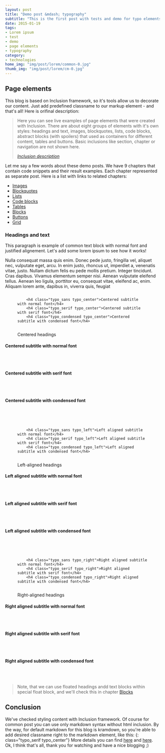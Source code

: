 ```yaml
---
layout: post
title: "Demo post &mdash; typography"
subtitle: "This is the first post with tests and demo for typo elements with code snippets and explanations"
date: 2015-01-19
tags: 
- Lorem ipsum
- test 
- demo
- page elements
- typography
category:
- technologies
home_img: "img/post/lorem/common-0.jpg"
thumb_img: "img/post/lorem/cm-0.jpg"
---
```


<h2 class="typo_center">Page elements</h2>
<div class="chapter">
    <p>This blog is based on <span class="inclusion">Inclusion</span> framework, so it's tools allow us to decorate our content. Just add predefined classname to our markup element - and that's all! Here is orifinal description:</p>
    <blockquote class="bq_align-center">
        <p>Here you can see live examples of page elements that were created with <span class="inclusion">Inclusion</span>. There are about eight groups of elements with it's own styles: headings and text, images, blockquotes, lists, code blocks, abstract blocks (with spoilers) that used as containers for different content, tables and buttons. Basic inclusions like section, chapter or navigation are not shown here.</p>
        <cite><a rel="nofollow" href="http://orlovmax.com/lab/tools/inclusion">Inclusion description</a></cite>
    </blockquote>
    <p>Let me say a few words about these demo posts. We have 9 chapters that contain code snippets and their result examples. Each chapter represented as separate post. Here is a list with links to related chapters:</p>
    <ul class="list_center">
        <li><a class="js-anchor" href="http://website-templates.github.io/jekyll-inclusion/2015/01/18/demo-post-images/">Images</a></li>
        <li><a class="js-anchor" href="http://website-templates.github.io/jekyll-inclusion/2015/01/17/demo-post-blockquotes/">Blockquotes</a></li>
        <li><a class="js-anchor" href="http://website-templates.github.io/jekyll-inclusion/2015/01/16/demo-post-lists/">Lists</a></li>
        <li><a class="js-anchor" href="http://website-templates.github.io/jekyll-inclusion/2015/01/15/demo-post-code/">Code blocks</a></li>
        <li><a class="js-anchor" href="http://website-templates.github.io/jekyll-inclusion/2015/01/14/demo-post-tables/">Tables</a></li>
        <li><a class="js-anchor" href="http://website-templates.github.io/jekyll-inclusion/2015/01/13/demo-post-blocks/">Blocks</a></li>
        <li><a class="js-anchor" href="http://website-templates.github.io/jekyll-inclusion/2015/01/12/demo-post-buttons/">Buttons</a></li>
        <li><a class="js-anchor" href="http://website-templates.github.io/jekyll-inclusion/2015/01/11/demo-post-grid/">Grid</a></li>
    </ul>
</div>
<h3 class="typo_serif typo_center">Headings and text</h3>

<!--paragraph-->    

<p title="Paragraph element - just a common text with normal font">This paragraph is example of common text block with normal font and justified alignement. Let's add some lorem ipsum to see how it works!</p>    
<p title="Paragraph element - just a common text with normal font">Nulla consequat massa quis enim. Donec pede justo, fringilla vel, aliquet nec, vulputate eget, arcu. In enim justo, rhoncus ut, imperdiet a, venenatis vitae, justo. Nullam dictum felis eu pede mollis pretium. Integer tincidunt. Cras dapibus. Vivamus elementum semper nisi. Aenean vulputate eleifend tellus. Aenean leo ligula, porttitor eu, consequat vitae, eleifend ac, enim. Aliquam lorem ante, dapibus in, viverra quis, feugiat</p> 

<!--centered titles-->

<figure class="code_center code_center-extra">
    <pre><code class="language-markup">    
    &lt;h4 class=&quot;typo_sans typo_center&quot;&gt;Centered subtitle with normal font&lt;/h4&gt;
    &lt;h4 class=&quot;typo_serif typo_center&quot;&gt;Centered subtitle with serif font&lt;/h4&gt;
    &lt;h4 class=&quot;typo_condensed typo_center&quot;&gt;Centered subtitle with condensed font&lt;/h4&gt;        
    </code></pre>
    <figcaption>Centered headings</figcaption>
</figure>

<h4 class="typo_sans typo_center" title="Centered subtitle with sans-serif font">Centered subtitle with normal font</h4>

<br>
<br>

<h4 class="typo_serif typo_center" title="Centered subtitle with serif font">Centered subtitle with serif font</h4>

<br>
<br>

<h4 class="typo_condensed typo_center" title="Centered subtitle with condensed sans-serif font">Centered subtitle with condensed font</h4>

<br>
<br>

<!-- left-aligned titles -->

<figure class="code_center code_center-extra">
    <pre><code class="language-markup">    
    &lt;h4 class=&quot;typo_sans typo_left&quot;&gt;Left aligned subtitle with normal font&lt;/h4&gt;
    &lt;h4 class=&quot;typo_serif typo_left&quot;&gt;Left aligned subtitle with serif font&lt;/h4&gt;
    &lt;h4 class=&quot;typo_condensed typo_left&quot;&gt;Left aligned subtitle with condensed font&lt;/h4&gt;        
    </code></pre>
    <figcaption>Left-aligned headings</figcaption>
</figure>

<h4 class="typo_sans typo_left" title="Left aligned subtitle with normal font">Left aligned subtitle with normal font</h4>

<br>
<br>

<h4 class="typo_serif typo_left" title="Left aligned subtitle with serif font">Left aligned subtitle with serif font</h4>

<br>
<br>

<h4 class="typo_condensed typo_left" title="Left aligned subtitle with condensed font">Left aligned subtitle with condensed font</h4>

<br>
<br>

<!-- right-aligned titles -->

<figure class="code_center code_center-extra">
    <pre><code class="language-markup">    
    &lt;h4 class=&quot;typo_sans typo_right&quot;&gt;Right aligned subtitle with normal font&lt;/h4&gt;
    &lt;h4 class=&quot;typo_serif typo_right&quot;&gt;Right aligned subtitle with serif font&lt;/h4&gt;
    &lt;h4 class=&quot;typo_condensed typo_right&quot;&gt;Right aligned subtitle with condensed font&lt;/h4&gt;        
    </code></pre>
    <figcaption>Right-aligned headings</figcaption>
</figure>

<h4 class="typo_sans typo_right" title="Right aligned subtitle with normal font">Right aligned subtitle with normal font</h4>

<br>
<br>

<h4 class="typo_serif typo_right" title="Right aligned subtitle with serif font">Right aligned subtitle with serif font</h4>

<br>
<br>

<h4 class="typo_condensed typo_right" title="Right aligned subtitle with condensed font">Right aligned subtitle with condensed font</h4>

<br>
<br>

<blockquote class="bq_align-center">
    <p>Note, that we can use floated headings andd text blocks within special float block, and we'll check this in chapter <a class="js-anchor" href="#demo__blocks">Blocks</a></p>
</blockquote>

<h2 class="typo_center">Conclusion</h2>
<p>We've checked styling content with <span class="inclusion">Inclusion</span> framework. Of course for common post you can use only markdown syntax without html inclusion. By the way, for default markdown for this blog is kramdown, so you're able to add desired classname right to the markdown element, like this: {: class="typo_serif typo_center"} More details you can find <a href="http://kramdown.gettalong.org/quickref.html" rel="nofollow">here</a> and <a href="http://kramdown.gettalong.org/syntax.html" rel="nofollow">here</a>.  Ok, I think that's all, thank you for watching and have a nice blogging ;)</p>